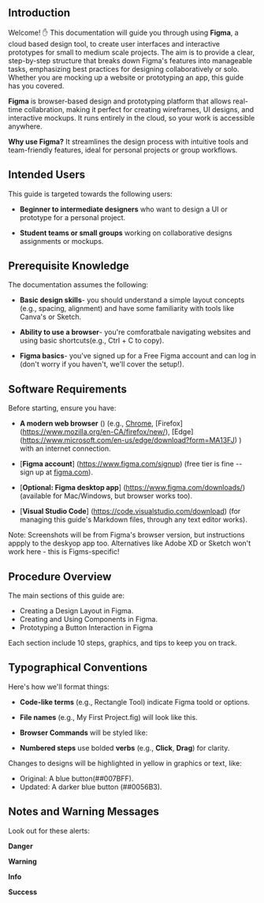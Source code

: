 ## Introduction

Welcome! :hand:
This documentation will guide you through using **Figma**, a cloud based design tool, to create user interfaces and interactive prototypes for small to medium scale projects. The aim is to provide a clear, step-by-step structure that breaks down Figma's features into manageable tasks, emphasizing best practices for designing collaboratively or solo. Whether you are mocking up a website or prototyping an app, this guide has you covered.

**Figma** is browser-based design and prototyping platform that allows real-time collabration, making it perfect for creating wireframes, UI designs, and interactive mockups. It runs entirely in the cloud, so your work is accessible anywhere.

**Why use Figma?** It streamlines the design process with intuitive tools and team-friendly features, ideal for personal projects or group workflows.

## Intended Users

This guide is targeted towards the following users:

* **Beginner to intermediate designers** who want to design a UI or prototype for a personal project.

* **Student teams or small groups** working on collaborative designs assignments or mockups.

## Prerequisite Knowledge

The documentation assumes the following:

* **Basic design skills**- you should understand a simple layout concepts (e.g., spacing, alignment) and have some familiarity with tools like Canva's or Sketch.

* **Ability to use a browser**- you're comforatbale navigating websites and using basic shortcuts(e.g., Ctrl + C to copy).

* **Figma basics**- you've signed up for a Free Figma account and can log in (don't worry if you haven't, we'll cover the setup!).

## Software Requirements

Before starting, ensure you have:

* **A modern web browser** () (e.g., [Chrome](https://www.google.com/intl/en_ca/chrome/), [Firefox] (https://www.mozilla.org/en-CA/firefox/new/), [Edge] (https://www.microsoft.com/en-us/edge/download?form=MA13FJ) ) with an internet connection.

* [**Figma account**] (https://www.figma.com/signup) (free tier is fine -- sign up at [figma.com](https://www.figma.com)).

* [**Optional: Figma desktop app**] (https://www.figma.com/downloads/) (available for Mac/Windows, but browser works too).

* [**Visual Studio Code**] (https://code.visualstudio.com/download) (for managing this guide's Markdown files, through any text editor works).

Note: Screenshots will be from Figma's browser version, but instructions appply to the deskyop app too. Alternatives like Adobe XD or Sketch won't work here - this is Figms-specific!

## Procedure Overview

The main sections of this guide are:

* Creating a Design Layout in Figma.
* Creating and Using Components in Figma.
* Prototyping a Button Interaction in Figma

Each section include 10 steps, graphics, and tips to keep you on track.

## Typographical Conventions

Here's how we'll format things:

* **Code-like terms** (e.g., Rectangle Tool) indicate Figma toold or options.

* **File names** (e.g., My First Project.fig) will look like this.

* **Browser Commands** will be styled like:

* **Numbered steps** use bolded **verbs** (e.g., **Click**, **Drag**) for clarity.

Changes to designs will be highlighted in yellow in graphics or text, like:

* Original: A blue button(##007BFF).
* Updated: A darker blue button (##0056B3).

## Notes and Warning Messages

Look out for these alerts:

**Danger**

**Warning**

**Info**

**Success**

